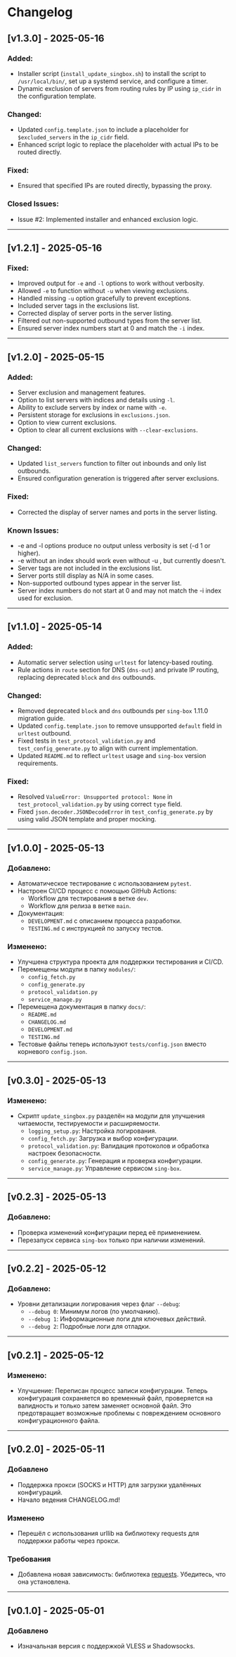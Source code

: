 # Changelog

## [v1.3.0] - 2025-05-16

### Added:
- Installer script (`install_update_singbox.sh`) to install the script to `/usr/local/bin/`, set up a systemd service, and configure a timer.
- Dynamic exclusion of servers from routing rules by IP using `ip_cidr` in the configuration template.

### Changed:
- Updated `config.template.json` to include a placeholder for `$excluded_servers` in the `ip_cidr` field.
- Enhanced script logic to replace the placeholder with actual IPs to be routed directly.

### Fixed:
- Ensured that specified IPs are routed directly, bypassing the proxy.

### Closed Issues:
- Issue #2: Implemented installer and enhanced exclusion logic.

---

## [v1.2.1] - 2025-05-16

### Fixed:
- Improved output for `-e` and `-l` options to work without verbosity.
- Allowed `-e` to function without `-u` when viewing exclusions.
- Handled missing `-u` option gracefully to prevent exceptions.
- Included server tags in the exclusions list.
- Corrected display of server ports in the server listing.
- Filtered out non-supported outbound types from the server list.
- Ensured server index numbers start at 0 and match the `-i` index.

---

## [v1.2.0] - 2025-05-15

### Added:
- Server exclusion and management features.
- Option to list servers with indices and details using `-l`.
- Ability to exclude servers by index or name with `-e`.
- Persistent storage for exclusions in `exclusions.json`.
- Option to view current exclusions.
- Option to clear all current exclusions with `--clear-exclusions`.

### Changed:
- Updated `list_servers` function to filter out inbounds and only list outbounds.
- Ensured configuration generation is triggered after server exclusions.

### Fixed:
- Corrected the display of server names and ports in the server listing.

### Known Issues:
 - -e and -l options produce no output unless verbosity is set (-d 1 or higher).
 - -e without an index should work even without -u <url>, but currently doesn't.
 - Server tags are not included in the exclusions list.
 - Server ports still display as N/A in some cases.
 - Non-supported outbound types appear in the server list.
 - Server index numbers do not start at 0 and may not match the -i index used for exclusion.


---

## [v1.1.0] - 2025-05-14

### Added:
- Automatic server selection using `urltest` for latency-based routing.
- Rule actions in `route` section for DNS (`dns-out`) and private IP routing, replacing deprecated `block` and `dns` outbounds.

### Changed:
- Removed deprecated `block` and `dns` outbounds per `sing-box` 1.11.0 migration guide.
- Updated `config.template.json` to remove unsupported `default` field in `urltest` outbound.
- Fixed tests in `test_protocol_validation.py` and `test_config_generate.py` to align with current implementation.
- Updated `README.md` to reflect `urltest` usage and `sing-box` version requirements.

### Fixed:
- Resolved `ValueError: Unsupported protocol: None` in `test_protocol_validation.py` by using correct `type` field.
- Fixed `json.decoder.JSONDecodeError` in `test_config_generate.py` by using valid JSON template and proper mocking.

---

## [v1.0.0] - 2025-05-13

### Добавлено:
- Автоматическое тестирование с использованием `pytest`.
- Настроен CI/CD процесс с помощью GitHub Actions:
  - Workflow для тестирования в ветке `dev`.
  - Workflow для релиза в ветке `main`.
- Документация:
  - `DEVELOPMENT.md` с описанием процесса разработки.
  - `TESTING.md` с инструкцией по запуску тестов.

### Изменено:
- Улучшена структура проекта для поддержки тестирования и CI/CD.
- Перемещены модули в папку `modules/`:
  - `config_fetch.py`
  - `config_generate.py`
  - `protocol_validation.py`
  - `service_manage.py`
- Перемещена документация в папку `docs/`:
  - `README.md`
  - `CHANGELOG.md`
  - `DEVELOPMENT.md`
  - `TESTING.md`
- Тестовые файлы теперь используют `tests/config.json` вместо корневого `config.json`.

---

## [v0.3.0] - 2025-05-13

### Изменено:
- Скрипт `update_singbox.py` разделён на модули для улучшения читаемости, тестируемости и расширяемости.
  - `logging_setup.py`: Настройка логирования.
  - `config_fetch.py`: Загрузка и выбор конфигурации.
  - `protocol_validation.py`: Валидация протоколов и обработка настроек безопасности.
  - `config_generate.py`: Генерация и проверка конфигурации.
  - `service_manage.py`: Управление сервисом `sing-box`.

---

## [v0.2.3] - 2025-05-13

### Добавлено:
- Проверка изменений конфигурации перед её применением.
- Перезапуск сервиса `sing-box` только при наличии изменений.

---

## [v0.2.2] - 2025-05-12

### Добавлено:
- Уровни детализации логирования через флаг `--debug`:
  - `--debug 0`: Минимум логов (по умолчанию).
  - `--debug 1`: Информационные логи для ключевых действий.
  - `--debug 2`: Подробные логи для отладки.

---

## [v0.2.1] - 2025-05-12

### Изменено:
- Улучшение: Переписан процесс записи конфигурации. Теперь конфигурация сохраняется во временный файл, проверяется на валидность и только затем заменяет основной файл.
Это предотвращает возможные проблемы с повреждением основного конфигурационного файла.

---

## [v0.2.0] - 2025-05-11

### Добавлено
- Поддержка прокси (SOCKS и HTTP) для загрузки удалённых конфигураций.
- Начало ведения CHANGELOG.md!

### Изменено
- Перешёл с использования urllib на библиотеку requests для поддержки работы через прокси.

### Требования
- Добавлена новая зависимость: библиотека [requests](https://pypi.org/project/requests/). Убедитесь, что она установлена.

---

## [v0.1.0] - 2025-05-01 

### Добавлено
- Изначальная версия с поддержкой VLESS и Shadowsocks.